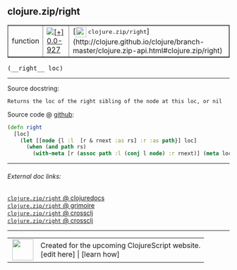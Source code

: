 ## clojure.zip/right



 <table border="1">
<tr>
<td>function</td>
<td><a href="https://github.com/cljsinfo/cljs-api-docs/tree/0.0-927"><img valign="middle" alt="[+] 0.0-927" title="Added in 0.0-927" src="https://img.shields.io/badge/+-0.0--927-lightgrey.svg"></a> </td>
<td>
[<img height="24px" valign="middle" src="http://i.imgur.com/1GjPKvB.png"> <samp>clojure.zip/right</samp>](http://clojure.github.io/clojure/branch-master/clojure.zip-api.html#clojure.zip/right)
</td>
</tr>
</table>


 <samp>
(__right__ loc)<br>
</samp>

---





Source docstring:

```
Returns the loc of the right sibling of the node at this loc, or nil
```


Source code @ [github](https://github.com/clojure/clojurescript/blob/r2322/src/cljs/clojure/zip.cljs#L135-L140):

```clj
(defn right
  [loc]
    (let [[node {l :l  [r & rnext :as rs] :r :as path}] loc]
      (when (and path rs)
        (with-meta [r (assoc path :l (conj l node) :r rnext)] (meta loc)))))
```

<!--
Repo - tag - source tree - lines:

 <pre>
clojurescript @ r2322
└── src
    └── cljs
        └── clojure
            └── <ins>[zip.cljs:135-140](https://github.com/clojure/clojurescript/blob/r2322/src/cljs/clojure/zip.cljs#L135-L140)</ins>
</pre>

-->

---



###### External doc links:

[`clojure.zip/right` @ clojuredocs](http://clojuredocs.org/clojure.zip/right)<br>
[`clojure.zip/right` @ grimoire](http://conj.io/store/v1/org.clojure/clojure/1.7.0-beta3/clj/clojure.zip/right/)<br>
[`clojure.zip/right` @ crossclj](http://crossclj.info/fun/clojure.zip/right.html)<br>
[`clojure.zip/right` @ crossclj](http://crossclj.info/fun/clojure.zip.cljs/right.html)<br>

---

 <table>
<tr><td>
<img valign="middle" align="right" width="48px" src="http://i.imgur.com/Hi20huC.png">
</td><td>
Created for the upcoming ClojureScript website.<br>
[edit here] | [learn how]
</td></tr></table>

[edit here]:https://github.com/cljsinfo/cljs-api-docs/blob/master/cljsdoc/clojure.zip_right.cljsdoc
[learn how]:https://github.com/cljsinfo/cljs-api-docs/wiki/cljsdoc-files

<!--

This information was too distracting to show to readers, but I'll leave it
commented here since it is helpful to:

- pretty-print the data used to generate this document
- and show how to retrieve that data



The API data for this symbol:

```clj
{:ns "clojure.zip",
 :name "right",
 :signature ["[loc]"],
 :history [["+" "0.0-927"]],
 :type "function",
 :full-name-encode "clojure.zip_right",
 :source {:code "(defn right\n  [loc]\n    (let [[node {l :l  [r & rnext :as rs] :r :as path}] loc]\n      (when (and path rs)\n        (with-meta [r (assoc path :l (conj l node) :r rnext)] (meta loc)))))",
          :title "Source code",
          :repo "clojurescript",
          :tag "r2322",
          :filename "src/cljs/clojure/zip.cljs",
          :lines [135 140]},
 :full-name "clojure.zip/right",
 :clj-symbol "clojure.zip/right",
 :docstring "Returns the loc of the right sibling of the node at this loc, or nil"}

```

Retrieve the API data for this symbol:

```clj
;; from Clojure REPL
(require '[clojure.edn :as edn])
(-> (slurp "https://raw.githubusercontent.com/cljsinfo/cljs-api-docs/catalog/cljs-api.edn")
    (edn/read-string)
    (get-in [:symbols "clojure.zip/right"]))
```

-->
